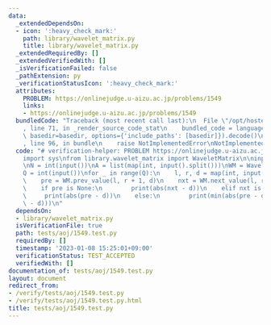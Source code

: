 ```yaml
---
data:
  _extendedDependsOn:
  - icon: ':heavy_check_mark:'
    path: library/wavelet_matrix.py
    title: library/wavelet_matrix.py
  _extendedRequiredBy: []
  _extendedVerifiedWith: []
  _isVerificationFailed: false
  _pathExtension: py
  _verificationStatusIcon: ':heavy_check_mark:'
  attributes:
    PROBLEM: https://onlinejudge.u-aizu.ac.jp/problems/1549
    links:
    - https://onlinejudge.u-aizu.ac.jp/problems/1549
  bundledCode: "Traceback (most recent call last):\n  File \"/opt/hostedtoolcache/PyPy/3.7.13/x64/site-packages/onlinejudge_verify/documentation/build.py\"\
    , line 71, in _render_source_code_stat\n    bundled_code = language.bundle(stat.path,\
    \ basedir=basedir, options={'include_paths': [basedir]}).decode()\n  File \"/opt/hostedtoolcache/PyPy/3.7.13/x64/site-packages/onlinejudge_verify/languages/python.py\"\
    , line 96, in bundle\n    raise NotImplementedError\nNotImplementedError\n"
  code: "# verification-helper: PROBLEM https://onlinejudge.u-aizu.ac.jp/problems/1549\n\
    import sys\nfrom library.wavelet_matrix import WaveletMatrix\n\ninput = sys.stdin.readline\n\
    \nN = int(input())\nA = list(map(int, input().split()))\nWM = WaveletMatrix(A)\n\
    Q = int(input())\nfor _ in range(Q):\n    l, r, d = map(int, input().split())\n\
    \    pre = WM.prev_value(l, r + 1, d)\n    nxt = WM.next_value(l, r + 1, d)\n\
    \    if pre is None:\n        print(abs(nxt - d))\n    elif nxt is None:\n   \
    \     print(abs(pre - d))\n    else:\n        print(min(abs(pre - d), abs(nxt\
    \ - d)))\n"
  dependsOn:
  - library/wavelet_matrix.py
  isVerificationFile: true
  path: tests/aoj/1549.test.py
  requiredBy: []
  timestamp: '2023-01-08 15:25:01+09:00'
  verificationStatus: TEST_ACCEPTED
  verifiedWith: []
documentation_of: tests/aoj/1549.test.py
layout: document
redirect_from:
- /verify/tests/aoj/1549.test.py
- /verify/tests/aoj/1549.test.py.html
title: tests/aoj/1549.test.py
---
```

